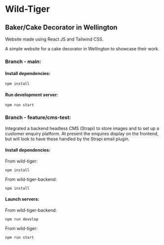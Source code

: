 # Wild-Tiger

## Baker/Cake Decorator in Wellington

Website made using React JS and Tailwind CSS.

A simple website for a cake decorator in Wellington to showcase their work.

### Branch - main:

#### Install dependencies: 

`````````
npm install
`````````


#### Run development server:

`````````
npm run start
`````````

### Branch - feature/cms-test:

Integrated a backend headless CMS (Strapi) to store images and to set up a customer enquiry platform.
At present the enquires display on the frontend, but will look to have these handled by the Strapi email plugin.

#### Install dependencies: 

From wild-tiger:
`````````
npm install
`````````

From wild-tiger-backend:
`````````
npm install
`````````

#### Launch servers:

From wild-tiger-backend:
`````````
npm run develop
`````````

From wild-tiger:
`````````
npm run start
`````````